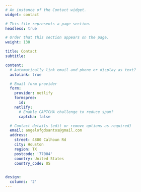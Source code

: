 ```yaml
---
# An instance of the Contact widget.
widget: contact

# This file represents a page section.
headless: true

# Order that this section appears on the page.
weight: 130

title: Contact
subtitle:

content:
  # Automatically link email and phone or display as text?
  autolink: true

  # Email form provider
  form:
    provider: netlify
    formspree:
      id:
    netlify:
      # Enable CAPTCHA challenge to reduce spam?
      captcha: false

  # Contact details (edit or remove options as required)
  email: angelofgdsantos@gmail.com
  address: 
    street: 4800 Calhoun Rd
    city: Houston
    region: TX
    postcode: '77004'
    country: United States
    country_code: US
  

design:
  columns: '2'
---
```

